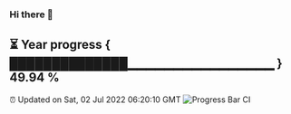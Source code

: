 ### Hi there 👋
⏳ Year progress { ██████████████▁▁▁▁▁▁▁▁▁▁▁▁▁▁▁▁ } 49.94 %
---
⏰ Updated on Sat, 02 Jul 2022 06:20:10 GMT
![Progress Bar CI](https://github.com/liununu/liununu/workflows/Progress%20Bar%20CI/badge.svg)
